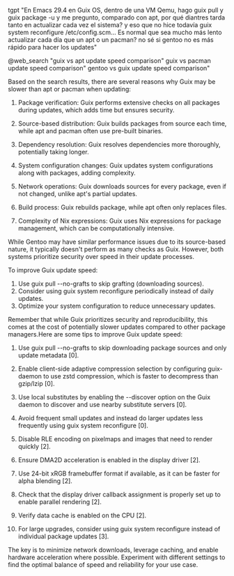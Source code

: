  tgpt "En Emacs 29.4 en Guix OS, dentro de una VM Qemu, hago guix pull y guix package -u y me pregunto, comparado con apt, por qué diantres tarda tanto en actualizar cada vez el sistema? y eso que no hice todavía guix system reconfigure /etc/config.scm... Es normal que sea mucho más lento actualizar cada día que un apt o un pacman? no sé si gentoo no es más rápido para hacer los updates"
          
@web_search "guix vs apt update speed comparison" guix vs pacman update speed comparison" gentoo vs guix update speed comparison"

Based on the search results, there are several reasons why Guix may be slower than apt or pacman when updating:

1. Package verification: Guix performs extensive checks on all packages during updates, which adds time but ensures security.

2. Source-based distribution: Guix builds packages from source each time, while apt and pacman often use pre-built binaries.

3. Dependency resolution: Guix resolves dependencies more thoroughly, potentially taking longer.

4. System configuration changes: Guix updates system configurations along with packages, adding complexity.

5. Network operations: Guix downloads sources for every package, even if not changed, unlike apt's partial updates.

6. Build process: Guix rebuilds package, while apt often only replaces files.

7. Complexity of Nix expressions: Guix uses Nix expressions for package management, which can be computationally intensive.

While Gentoo may have similar performance issues due to its source-based nature, it typically doesn't perform as many checks as Guix. However, both systems prioritize security over speed in their update processes.

To improve Guix update speed:

1. Use guix pull --no-grafts to skip grafting (downloading sources).
2. Consider using guix system reconfigure periodically instead of daily updates.
3. Optimize your system configuration to reduce unnecessary updates.

Remember that while Guix prioritizes security and reproducibility, this comes at the cost of potentially slower updates compared to other package managers.Here are some tips to improve Guix update speed:

1. Use guix pull --no-grafts to skip downloading package sources and only update metadata [0].

2. Enable client-side adaptive compression selection by configuring guix-daemon to use zstd compression, which is faster to decompress than gzip/lzip [0].

3. Use local substitutes by enabling the --discover option on the Guix daemon to discover and use nearby substitute servers [0].

4. Avoid frequent small updates and instead do larger updates less frequently using guix system reconfigure [0].

5. Disable RLE encoding on pixelmaps and images that need to render quickly [2].

6. Ensure DMA2D acceleration is enabled in the display driver [2].

7. Use 24-bit xRGB framebuffer format if available, as it can be faster for alpha blending [2].

8. Check that the display driver callback assignment is properly set up to enable parallel rendering [2].

9. Verify data cache is enabled on the CPU [2].

10. For large upgrades, consider using guix system reconfigure instead of individual package updates [3].

The key is to minimize network downloads, leverage caching, and enable hardware acceleration where possible. Experiment with different settings to find the optimal balance of speed and reliability for your use case.


